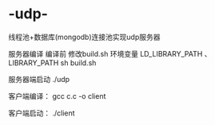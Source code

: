 # -udp-
线程池+数据库(mongodb)连接池实现udp服务器


服务器编译
编译前 修改build.sh 环境变量 LD_LIBRARY_PATH 、 LIBRARY_PATH
sh build.sh

服务器端启动
./udp


客户端编译：
gcc c.c -o client 

客户端启动：
./client

